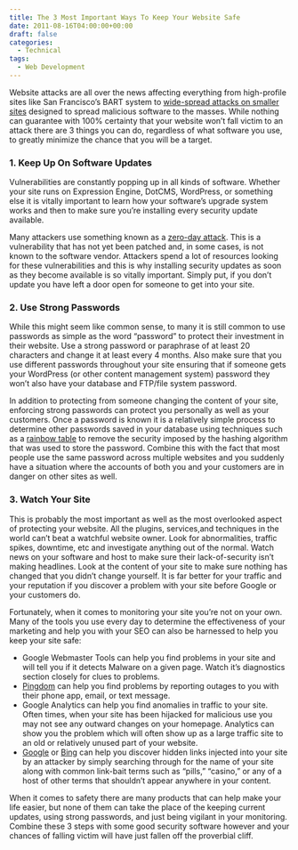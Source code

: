 ```yaml
---
title: The 3 Most Important Ways To Keep Your Website Safe
date: 2011-08-16T04:00:00+00:00
draft: false
categories:
  - Technical
tags:
  - Web Development
---
```


Website attacks are all over the news affecting everything from high-profile sites like San Francisco’s BART system to [wide-spread attacks on smaller sites](http://www.usatoday.com/money/industries/technology/2011-08-11-mass-website-hacking_n.htm "Millions of Web pages are hacker landmines") designed to spread malicious software to the masses. While nothing can guarantee with 100% certainty that your website won’t fall victim to an attack there are 3 things you can do, regardless of what software you use, to greatly minimize the chance that you will be a target.

### 1. Keep Up On Software Updates

Vulnerabilities are constantly popping up in all kinds of software. Whether your site runs on Expression Engine, DotCMS, WordPress, or something else it is vitally important to learn how your software’s upgrade system works and then to make sure you’re installing every security update available.

Many attackers use something known as a [zero-day attack](http://en.wikipedia.org/wiki/Zero-day_attack "Zero-day attack on Wikipedia"). This is a vulnerability that has not yet been patched and, in some cases, is not known to the software vendor. Attackers spend a lot of resources looking for these vulnerabilities and this is why installing security updates as soon as they become available is so vitally important. Simply put, if you don’t update you have left a door open for someone to get into your site.

### 2. Use Strong Passwords

While this might seem like common sense, to many it is still common to use passwords as simple as the word “password” to protect their investment in their website. Use a strong password or paraphrase of at least 20 characters and change it at least every 4 months. Also make sure that you use different passwords throughout your site ensuring that if someone gets your WordPress (or other content management system) password they won’t also have your database and FTP/file system password.

In addition to protecting from someone changing the content of your site, enforcing strong passwords can protect you personally as well as your customers. Once a password is known it is a relatively simple process to determine other passwords saved in your database using techniques such as a [rainbow table](http://en.wikipedia.org/wiki/Rainbow_table "Rainbow Table on Wikipedia") to remove the security imposed by the hashing algorithm that was used to store the password. Combine this with the fact that most people use the same password across multiple websites and you suddenly have a situation where the accounts of both you and your customers are in danger on other sites as well.

### 3. Watch Your Site

This is probably the most important as well as the most overlooked aspect of protecting your website. All the plugins, services,and techniques in the world can’t beat a watchful website owner. Look for abnormalities, traffic spikes, downtime, etc and investigate anything out of the normal. Watch news on your software and host to make sure their lack-of-security isn’t making headlines. Look at the content of your site to make sure nothing has changed that you didn’t change yourself. It is far better for your traffic and your reputation if you discover a problem with your site before Google or your customers do.

Fortunately, when it comes to monitoring your site you’re not on your own. Many of the tools you use every day to determine the effectiveness of your marketing and help you with your SEO can also be harnessed to help you keep your site safe:

*   Google Webmaster Tools can help you find problems in your site and will tell you if it detects Malware on a given page. Watch it’s diagnostics section closely for clues to problems.
*   [Pingdom](http://pingdom.com/ "Pingdom") can help you find problems by reporting outages to you with their phone app, email, or text message.
*   Google Analytics can help you find anomalies in traffic to your site. Often times, when your site has been hijacked for malicious use you may not see any outward changes on your homepage. Analytics can show you the problem which will often show up as a large traffic site to an old or relatively unused part of your website.
*   [Google](https://www.google.com/ "Google") or [Bing](http://www.bing.com "Bing") can help you discover hidden links injected into your site by an attacker by simply searching through for the name of your site along with common link-bait terms such as “pills,” “casino,” or any of a host of other terms that shouldn’t appear anywhere in your content.

When it comes to safety there are many products that can help make your life easier, but none of them can take the place of the keeping current updates, using strong passwords, and just being vigilant in your monitoring. Combine these 3 steps with some good security software however and your chances of falling victim will have just fallen off the proverbial cliff.
